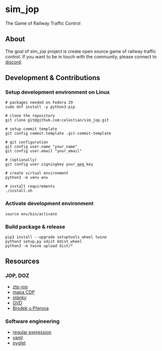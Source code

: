 # sim_jop

The Game of Railway Traffic Control


## About

The goal of sim_jop project is create open source game of railway traffic control.
If you want to be in touch with the community, please connect to [discord](https://discord.gg/drcmjBf).


## Development & Contributions

### Setup development environment on Linux

    # packages needed on Fedora 29
    sudo dnf install -y python3-pip

    # clone the repository
    git clone git@github.com:celestian/sim_jop.git

    # setup commit template
    git config commit.template .git-commit-template

    # git configuration
    git config user.name "your_name"
    git config user.email "your_email"

    # (optionally)
    git config user.signingkey your_gpg_key

    # create virtual environment
    python3 -m venv env

    # install requirements
    ./install.sh

### Activate development environment

    source env/bin/activate

### Build package & release

    pip3 install --upgrade setuptools wheel twine
    python3 setup.py sdist bdist_wheel
    python3 -m twine upload dist/*


## Resources

### JOP, DOZ
- [ztp-jop](http://spz.logout.cz/zabezpec/ztp-jop.html)
- [mapa CDP]( https://provoz.szdc.cz/PORTAL/Show.aspx?path=/Data/Mapy/DOZ.pdf)
- [plánky](http://www.gvd.cz/cz/data/planky/planky.html)
- [GVD](http://gvd.cz/czx/)
- [Brodek u Přerova](http://www.gvd.cz/cz/data/planky/3xx/309/331421.xls)

### Software engineering
- [regular expression](https://regexr.com/)
- [yaml](https://pyyaml.org/wiki/PyYAMLDocumentation)
- [pyglet](https://pyglet.readthedocs.io/en/pyglet-1.3-maintenance/)
